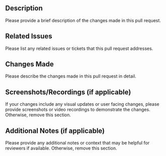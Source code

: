 ## Description

Please provide a brief description of the changes made in this pull request.

## Related Issues

Please list any related issues or tickets that this pull request addresses.

## Changes Made

Please describe the changes made in this pull request in detail.

## Screenshots/Recordings (if applicable)

If your changes include any visual updates or user facing changes, please provide screenshots or video recordings to demonstrate the changes. Otherwise, remove this section.

## Additional Notes (if applicable)

Please provide any additional notes or context that may be helpful for reviewers if available. Otherwise, remove this section.
